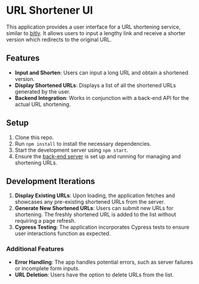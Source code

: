 <!-- ### This repo is used as an assessment during the course of the Turing modules, if you are viewing this repository outside the context of an assessment, you’re in violation of the Academic Integrity policy you agreed to as a student.


# URL Shortener UI

Our company is building a knock off of the site [bitly](https://bitly.com/) to shorten long links. The site will take in a long link and give the user a shortened link that they can put in their browser and be taken to the original long link.

For example, this app will be able to:
* Take in a long link like `https://images.unsplash.com/photo-1470114716159-e389f8712fda?ixlib=rb-1.2.1&ixid=eyJhcHBfaWQiOjEyMDd9&auto=format&fit=crop&w=2550&q=80`
* Submit the long link to a server
* The server will give back a short link like `http://localhost:3001/useshorturl/1`
* The short link will send the user to the same link as the long link! (some server magic that you don't need to worry about)

*Note: the example above will not readily work in the browser*

Wow, that saves a lot of space by making the URL shorter! The back-end API will save all of the URLs that have been submitted to be shortened so the user can come back and use them later.

The back-end server is already setup and ready to go from the back-end team. [The back-end server is located here](https://github.com/turingschool-examples/url-shortener-api).

We need to build a front-end for users to interact with.

## Setup

* Fork, then clone down this repo and change into the cloned down directory
* Run `npm install` to install dependencies
* Run `npm start` to start your development server

Be sure to setup the back-end repo for URL Shortener (NOT nested in the FE repo) to be able to retrieve and save shortened URLs.

## Iterations

### Iteration 0

Make sure to read through all iterations before starting. There is additional API documentation in the README of the BE server; it's highly recommended that you read that closely as well. 

### Iteration 1

A developer just left the company, and they started this front-end. Unfortunately, they didn't document their process or where they left off. 

- Read through the front-end code base. Take a look at what urls are currently stored in the server. 
- Fix any bugs/finish the unfinished functionality that are preventing the app from running.
- Connect the front end to the back end. When the App loads, grab any existing urls on the server, and display them on the DOM. 

### Iteration 2

Right now the App component can receive information from the server, but not send information to it. 

- When the form is submitted, the new url should POST to the the server.
- On a _successful_ POST, the new shortened url should be added to the DOM as well. 

*The user should see the new url without the page refreshing.  The new url should persist on the DOM after refreshing as well.*

### Iteration 3

Write Cypress tests for the following user flows (don't forget to stub your network requests):

* When a user visits the page, they can view the page title, form and the existing shortened URLs
* When a user fills out the form, the information is reflected in the input field values
* When a user fills out and submits the form, the new shortened URL is rendered

### Iteration 4 (extension)

Add and test sad path functionality. For example:
- What should happen if the server sends back a failed request?
- What should happen if the user tries to submit an incomplete form?

### Iteration 5 (extension)

Add and test delete functionality for a URL (the server side endpoint already exists).

---

This project was bootstrapped with [Create React App](https://github.com/facebook/create-react-app). -->


# URL Shortener UI

This application provides a user interface for a URL shortening service, similar to [bitly](https://bitly.com/). It allows users to input a lengthy link and receive a shorter version which redirects to the original URL.

## Features

- **Input and Shorten**: Users can input a long URL and obtain a shortened version.
- **Display Shortened URLs**: Displays a list of all the shortened URLs generated by the user.
- **Backend Integration**: Works in conjunction with a back-end API for the actual URL shortening.

## Setup

1. Clone this repo.
2. Run `npm install` to install the necessary dependencies.
3. Start the development server using `npm start`.
4. Ensure the [back-end server](https://github.com/turingschool-examples/url-shortener-api) is set up and running for managing and shortening URLs.

## Development Iterations

1. **Display Existing URLs**: Upon loading, the application fetches and showcases any pre-existing shortened URLs from the server.
2. **Generate New Shortened URLs**: Users can submit new URLs for shortening. The freshly shortened URL is added to the list without requiring a page refresh.
3. **Cypress Testing**: The application incorporates Cypress tests to ensure user interactions function as expected.

### Additional Features

- **Error Handling**: The app handles potential errors, such as server failures or incomplete form inputs.
- **URL Deletion**: Users have the option to delete URLs from the list.

